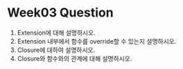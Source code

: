# Week03 Question

1. Extension에 대해 설명하시오.
2. Extension 내부에서 함수를 override할 수 있는지 설명하시오.
3. Closure에 대하여 설명하시오.
4. Closure와 함수와의 관계에 대해 설명하시오.
